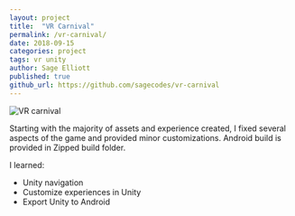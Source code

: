 ```yaml
---
layout: project
title:  "VR Carnival"
permalink: /vr-carnival/
date: 2018-09-15
categories: project
tags: vr unity 
author: Sage Elliott
published: true
github_url: https://github.com/sagecodes/vr-carnival
---
```



![VR carnival](../img/Carnival.jpg) 


Starting with the majority of assets and experience created, I fixed several aspects of the game and provided minor customizations. Android build is provided in Zipped build folder.

I learned:

- Unity navigation
- Customize experiences in Unity
- Export Unity to Android